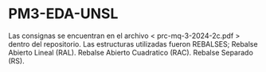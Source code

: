 # PM3-EDA-UNSL
Las consignas se encuentran en el archivo < prc-mq-3-2024-2c.pdf > dentro del repositorio.
Las estructuras utilizadas fueron REBALSES;
Rebalse Abierto Lineal (RAL).
Rebalse Abierto Cuadratico (RAC).
Rebalse Separado (RS).
